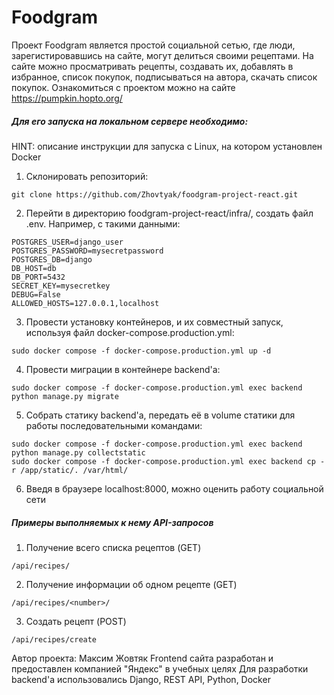 # Foodgram
Проект Foodgram является простой социальной сетью, где люди, зарегистировавшись на сайте, могут делиться своими рецептами. На сайте можно просматривать рецепты, создавать их, добавлять в избранное, список покупок, подписываться на автора, скачать список покупок. Ознакомиться с проектом можно на сайте https://pumpkin.hopto.org/

##### Для его запуска на локальном сервере необходимо:
HINT: описание инструкции для запуска с Linux, на котором установлен Docker
1) Склонировать репозиторий:
```
git clone https://github.com/Zhovtyak/foodgram-project-react.git
```
2) Перейти в директорию foodgram-project-react/infra/, создать файл .env. Например, с такими данными:
```
POSTGRES_USER=django_user
POSTGRES_PASSWORD=mysecretpassword
POSTGRES_DB=django
DB_HOST=db
DB_PORT=5432
SECRET_KEY=mysecretkey
DEBUG=False
ALLOWED_HOSTS=127.0.0.1,localhost
```
3) Провести установку контейнеров, и их совместный запуск, используя файл docker-compose.production.yml:
```
sudo docker compose -f docker-compose.production.yml up -d
```
4) Провести миграции в контейнере backend'a:
```
sudo docker compose -f docker-compose.production.yml exec backend python manage.py migrate
```
5) Собрать статику backend'a, передать её в volume статики для работы последовательными командами:
```
sudo docker compose -f docker-compose.production.yml exec backend python manage.py collectstatic
sudo docker compose -f docker-compose.production.yml exec backend cp -r /app/static/. /var/html/
```
6) Введя в браузере localhost:8000, можно оценить работу социальной сети

##### Примеры выполняемых к нему API-запросов
1. Получение всего списка рецептов (GET)
```
/api/recipes/
```
2. Получение информации об одном рецепте (GET)
```
/api/recipes/<number>/
```
3. Создать рецепт (POST)
```
/api/recipes/create
```

Автор проекта: Максим Жовтяк
Frontend сайта разработан и предоставлен компанией "Яндекс" в учебных целях
Для разработки backend'а использовались Django, REST API, Python, Docker
